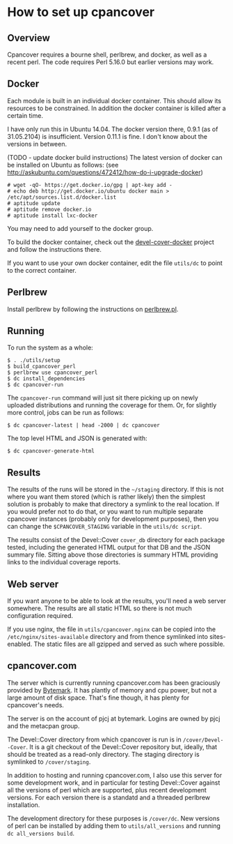 How to set up cpancover
=======================

Overview
--------

Cpancover requires a bourne shell, perlbrew, and docker, as well as a recent
perl.  The code requires Perl 5.16.0 but earlier versions may work.

Docker
------

Each module is built in an individual docker container.  This should allow its
resources to be constrained.  In addition the docker container is killed after a
certain time.

I have only run this in Ubuntu 14.04.  The docker version there, 0.9.1 (as of
31.05.2104) is insufficient.  Version 0.11.1 is fine.  I don't know about the
versions in between.

(TODO - update docker build instructions)
The latest version of docker can be installed on Ubuntu as follows:
(see http://askubuntu.com/questions/472412/how-do-i-upgrade-docker)

    # wget -qO- https://get.docker.io/gpg | apt-key add -
    # echo deb http://get.docker.io/ubuntu docker main > /etc/apt/sources.list.d/docker.list
    # aptitude update
    # aptitude remove docker.io
    # aptitude install lxc-docker

You may need to add yourself to the docker group.

To build the docker container, check out the
[devel-cover-docker](https://github.com/pjcj/devel-cover-docker) project and
follow the instructions there.

If you want to use your own docker container, edit the file `utils/dc` to point
to the correct container.

Perlbrew
--------

Install perlbrew by following the instructions on
[perlbrew.pl](https://perlbrew.pl/).

Running
-------

To run the system as a whole:

    $ . ./utils/setup
    $ build_cpancover_perl
    $ perlbrew use cpancover_perl
    $ dc install_dependencies
    $ dc cpancover-run

The `cpancover-run` command will just sit there picking up on newly uploaded
distributions and running the coverage for them.  Or, for slightly more
control, jobs can be run as follows:

    $ dc cpancover-latest | head -2000 | dc cpancover

The top level HTML and JSON is generated with:

    $ dc cpancover-generate-html

Results
-------

The results of the runs will be stored in the `~/staging` directory.  If this
is not where you want them stored (which is rather likely) then the simplest
solution is probably to make that directory a symlink to the real location.  If
you would prefer not to do that, or you want to run multiple separate cpancover
instances (probably only for development purposes), then you can change the
`$CPANCOVER_STAGING` variable in the `utils/dc script`.

The results consist of the Devel::Cover `cover_db` directory for each package
tested, including the generated HTML output for that DB and the JSON summary
file.  Sitting above those directories is summary HTML providing links to the
individual coverage reports.

Web server
----------

If you want anyone to be able to look at the results, you'll need a web server
somewhere.  The results are all static HTML so there is not much configuration
required.

If you use nginx, the file in `utils/cpancover.nginx` can be copied into the
`/etc/nginx/sites-available` directory and from thence symlinked into
sites-enabled.  The static files are all gzipped and served as such where
possible.

cpancover.com
-------------

The server which is currently running cpancover.com has been graciously
provided by [Bytemark](http://www.bytemark.co.uk/r/cpancover).  It has plantly
of memory and cpu power, but not a large amount of disk space.  That's fine
though, it has plenty for cpancover's needs.

The server is on the account of pjcj at bytemark.  Logins are owned by pjcj and
the metacpan group.

The Devel::Cover directory from which cpancover is run is in
`/cover/Devel--Cover`.  It is a git checkout of the Devel::Cover repository
but, ideally, that should be treated as a read-only directory.  The staging
directory is symlinked to `/cover/staging`.

In addition to hosting and running cpancover.com, I also use this server for
some development work, and in particular for testing Devel::Cover against all
the versions of perl which are supported, plus recent development versions.
For each version there is a standatd and a threaded perlbrew installation.

The development directory for these purposes is `/cover/dc`.  New versions of
perl can be installed by adding them to `utils/all_versions` and running `dc
all_versions build`.
